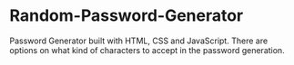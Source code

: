 # Random-Password-Generator

Password Generator built with HTML, CSS and JavaScript. There are options on what kind of characters to accept in the password generation.
